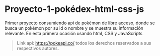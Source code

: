 # Proyecto-1-pokédex-html-css-js
Primer proyecto consumiendo api de pokémon de libre acceso, donde se busca un pokémon por su id o nombre y se muestra su información relevante.
En esta primera ocasión usando html, CSS y JavaScripts.
> Link api: https://pokeapi.co/ todos los derechos reservados a sus respectivos autores.
